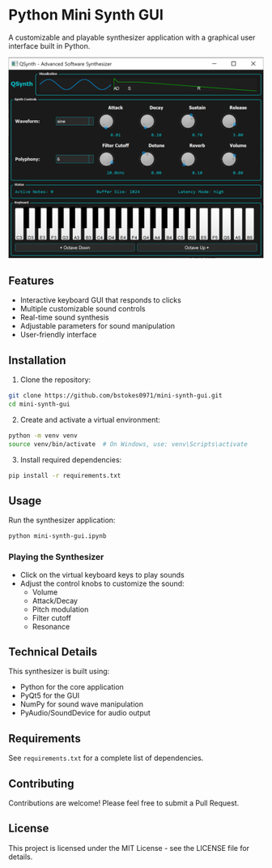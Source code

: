 # Python Mini Synth GUI

A customizable and playable synthesizer application with a graphical user interface built in Python.

<!-- <img src="./images/mini-synth-gui.png" alt="" width="500"/> -->

![](images/mini-synth-gui.png)

## Features

- Interactive keyboard GUI that responds to clicks
- Multiple customizable sound controls
- Real-time sound synthesis
- Adjustable parameters for sound manipulation
- User-friendly interface

## Installation

1. Clone the repository:
```bash
git clone https://github.com/bstokes0971/mini-synth-gui.git
cd mini-synth-gui
```

2. Create and activate a virtual environment:
```bash
python -m venv venv
source venv/bin/activate  # On Windows, use: venv\Scripts\activate
```

3. Install required dependencies:
```bash
pip install -r requirements.txt
```

## Usage

Run the synthesizer application:
```bash
python mini-synth-gui.ipynb
```

### Playing the Synthesizer
- Click on the virtual keyboard keys to play sounds
- Adjust the control knobs to customize the sound:
  - Volume
  - Attack/Decay
  - Pitch modulation
  - Filter cutoff
  - Resonance

## Technical Details

This synthesizer is built using:
- Python for the core application
- PyQt5 for the GUI 
- NumPy for sound wave manipulation
- PyAudio/SoundDevice for audio output

## Requirements

See `requirements.txt` for a complete list of dependencies.

## Contributing

Contributions are welcome! Please feel free to submit a Pull Request.

## License

This project is licensed under the MIT License - see the LICENSE file for details.